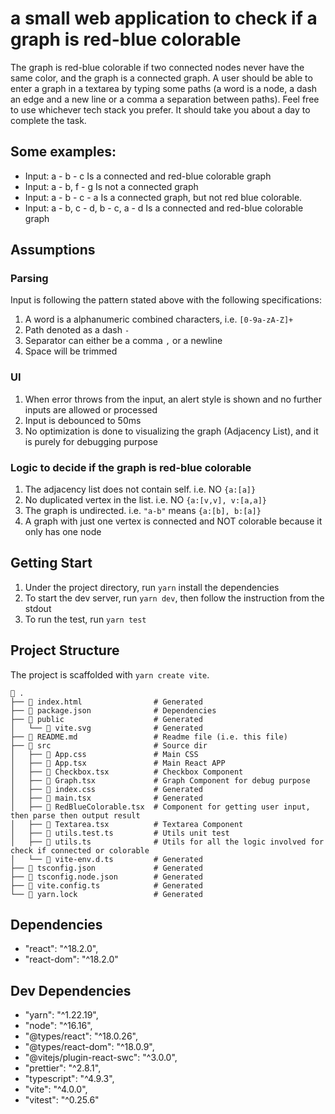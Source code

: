 # a small web application to check if a graph is red-blue colorable

The graph is red-blue colorable if two connected nodes never have the same
color, and the graph is a connected graph. A user should be able to enter
a graph in a textarea by typing some paths (a word is a node, a dash an edge
and a new line or a comma a separation between paths). Feel free to use
whichever tech stack you prefer. It should take you about a day to complete the
task.

## Some examples:

- Input: a - b - c
  Is a connected and red-blue colorable graph
- Input: a - b, f - g
  Is not a connected graph
- Input: a - b - c - a
  Is a connected graph, but not red blue colorable.
- Input: a - b, c - d, b - c, a - d
  Is a connected and red-blue colorable graph


## Assumptions

### Parsing

Input is following the pattern stated above with the following specifications:

1. A word is a alphanumeric combined characters, i.e. `[0-9a-zA-Z]+`
1. Path denoted as a dash `-`
1. Separator can either be a comma `,` or a newline
1. Space will be trimmed


### UI

1. When error throws from the input, an alert style is shown and no further inputs
are allowed or processed
1. Input is debounced to 50ms
1. No optimization is done to visualizing the graph (Adjacency List), and it is
   purely for debugging purpose

### Logic to decide if the graph is red-blue colorable

1. The adjacency list does not contain self. i.e. NO `{a:[a]}`
1. No duplicated vertex in the list. i.e. NO `{a:[v,v], v:[a,a]}`
1. The graph is undirected. i.e. `"a-b"` means `{a:[b], b:[a]}`
1. A graph with just one vertex is connected and NOT colorable because it
   only has one node

## Getting Start

1. Under the project directory, run `yarn` install the dependencies
1. To start the dev server, run `yarn dev`, then follow the instruction from the stdout
1. To run the test, run `yarn test`

## Project Structure

The project is scaffolded with `yarn create vite`.

```
 .
├──  index.html                # Generated
├──  package.json              # Dependencies
├──  public                    # Generated
│   └──  vite.svg              # Generated
├──  README.md                 # Readme file (i.e. this file)
├──  src                       # Source dir
│   ├──  App.css               # Main CSS
│   ├──  App.tsx               # Main React APP
│   ├──  Checkbox.tsx          # Checkbox Component
│   ├──  Graph.tsx             # Graph Component for debug purpose
│   ├──  index.css             # Generated
│   ├──  main.tsx              # Generated
│   ├──  RedBlueColorable.tsx  # Component for getting user input, then parse then output result
│   ├──  Textarea.tsx          # Textarea Component
│   ├──  utils.test.ts         # Utils unit test
│   ├──  utils.ts              # Utils for all the logic involved for check if connected or colorable
│   └──  vite-env.d.ts         # Generated
├──  tsconfig.json             # Generated
├──  tsconfig.node.json        # Generated
├──  vite.config.ts            # Generated
└──  yarn.lock                 # Generated
```

## Dependencies

- "react": "^18.2.0",
- "react-dom": "^18.2.0"


## Dev Dependencies

- "yarn": "^1.22.19",
- "node": "^16.16",
- "@types/react": "^18.0.26",
- "@types/react-dom": "^18.0.9",
- "@vitejs/plugin-react-swc": "^3.0.0",
- "prettier": "^2.8.1",
- "typescript": "^4.9.3",
- "vite": "^4.0.0",
- "vitest": "^0.25.6"

